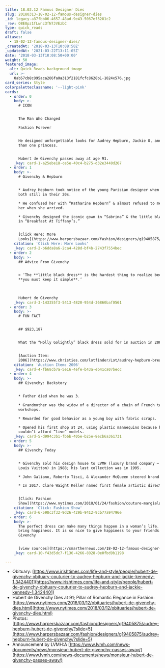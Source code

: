 ```yaml
---
title: 18.02.12 Famous Designer Dies
slug: 20180313-18-02-12-famous-designer-dies
_id: legacy-a87fbb06-4657-48ad-9e43-5067ef3281c2
_rev: O8E8pz1fLwnc3fN7JVEzbC
type: quick_reads
draft: false
aliases:
  - 18-02-12-famous-designer-dies/
_createdAt: '2018-03-13T10:08:50Z'
_updatedAt: '2021-03-22T13:11:05Z'
date: '2018-03-13T10:08:50+00:00'
weight: 50
featured_image:
  alt: Quick Reads background image
  url: >-
    0ab57cb8c095aca206fa0a313f2181fcfc8628b1-1024x576.jpg
card_series: Style
colorpaletteclassname: '--light-pink'
cards:
  - order: 0
    body: >-
      # ICON


      The Man Who Changed  

      Fashion Forever


      He designed unforgettable looks for Audrey Hepburn, Jackie O, and more
      than one princess.


      Hubert de Givenchy passes away at age 91.
    _key: card-1-a25ebe18-ce5e-40c4-b275-d32e3440d267
  - order: 1
    body: >-
      # Givenchy & Hepburn


      * Audrey Hepburn took notice of the young Parisian designer when they were
      both still in their 20s.

      * He confused her with “Katharine Hepburn” & almost refused to meet with
      her when she arrived.

      * Givenchy designed the iconic gown in “Sabrina” & the little black dress
      in “Breakfast At Tiffany’s.”


      [Click Here: More
      Looks](https://www.harpersbazaar.com/fashion/designers/g19405875/audrey-hepburn-hubert-de-givenchy/?slide=2)
    citation: 'Click Here: More Looks'
    _key: card-2-b6dda8a6-2ca4-428d-bf4b-2743f7554bec
  - order: 2
    body: >-
      ## Advice From Givenchy


      > ‘The **little black dress** is the hardest thing to realize because
      **you must keep it simple**.’  
        
        
        
      Hubert de Givenchy
    _key: card-3-143355f3-5413-4820-954d-36860baf0561
  - order: 3
    body: >-
      # FUN FACT


      ## $923,187


      What the “Holly Golightly” black dress sold for in auction in 2006.


      [Auction Item:
      2006](https://www.christies.com/lotfinder/Lot/audrey-hepburn-breakfast-at-tiffanys-1961-4832498-details.aspx)
    citation: 'Auction Item: 2006'
    _key: card-4-fb68cb7a-5e16-4efe-b43a-eb41ca07becc
  - order: 4
    body: >-
      ## Givenchy: Backstory


      * Father died when he was 3.

      * Grandmother was the widow of a director of a chain of French tapestry
      workshops.

      * Rewarded for good behavior as a young boy with fabric scraps.

      * Opened his first shop at 24, using plastic mannequins because he
      couldn’t afford “live” models.
    _key: card-5-d994c3b1-fb6b-405e-b25e-8ecb6a361731
  - order: 5
    body: >-
      ## Givenchy Today


      * Givenchy sold his design house to LVMH (luxury brand company – includes
      Louis Vuitton) in 1988; his last collection was in 1995.

      * John Galiano, Roberto Tisci, & Alexander McQueen steered brand.

      * In 2017, Clare Waight Keller named first female artistic director.


      [Click: Fashion
      Show](https://www.nytimes.com/2018/01/24/fashion/couture-margiela-galliano-givenchy.html)
    citation: 'Click: Fashion Show'
    _key: card-6-598c3f32-9d26-429b-9412-9cb77a94796e
  - order: 6
    body: >-
      The perfect dress can make many things happen in a woman’s life. It can
      bring happiness. It is so nice to give happiness to your friends.’
      Givenchy


      [view sources](https://smarthernews.com/18-02-12-famous-designer-dies/)
    _key: card-10-f43d5dc7-f136-4266-8028-0e0fbd9b1198

---
```

* Obituary: [https://www.irishtimes.com/life-and-style/people/hubert-de-givenchy-obituary-couturier-to-audrey-hepburn-and-jackie-kennedy-1.3424401](https://www.irishtimes.com/life-and-style/people/hubert-de-givenchy-obituary-couturier-to-audrey-hepburn-and-jackie-kennedy-1.3424401)
* Hubert de Givenchy Dies at 91; Pillar of Romantic Elegance in Fashion: [https://www.nytimes.com/2018/03/12/obituaries/hubert-de-givenchy-dies.html](https://www.nytimes.com/2018/03/12/obituaries/hubert-de-givenchy-dies.html)
* Photos: [https://www.harpersbazaar.com/fashion/designers/g19405875/audrey-hepburn-hubert-de-givenchy/?slide=5](https://www.harpersbazaar.com/fashion/designers/g19405875/audrey-hepburn-hubert-de-givenchy/?slide=5)
* Announcement by LVMH:A [https://www.lvmh.com/news-documents/news/monsieur-hubert-de-givenchy-passes-away/](https://www.lvmh.com/news-documents/news/monsieur-hubert-de-givenchy-passes-away/)